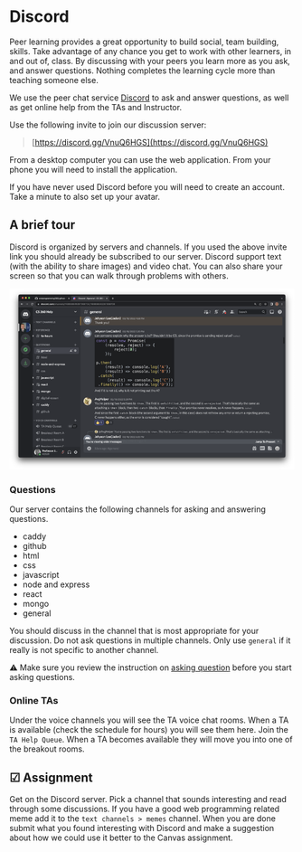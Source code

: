 # Discord

Peer learning provides a great opportunity to build social, team building, skills. Take advantage of any chance you get to work with other learners, in and out of, class. By discussing with your peers you learn more as you ask, and answer questions. Nothing completes the learning cycle more than teaching someone else.

We use the peer chat service [Discord](https://discord.com/) to ask and answer questions, as well as get online help from the TAs and Instructor.

Use the following invite to join our discussion server:

> [https://discord.gg/VnuQ6HGS](https://discord.gg/VnuQ6HGS)

From a desktop computer you can use the web application. From your phone you will need to install the application.

If you have never used Discord before you will need to create an account. Take a minute to also set up your avatar.

## A brief tour

Discord is organized by servers and channels. If you used the above invite link you should already be subscribed to our server. Discord support text (with the ability to share images) and video chat. You can also share your screen so that you can walk through problems with others.

![Discord](essentialsDiscord.png)

### Questions

Our server contains the following channels for asking and answering questions.

- caddy
- github
- html
- css
- javascript
- node and express
- react
- mongo
- general

You should discuss in the channel that is most appropriate for your discussion. Do not ask questions in multiple channels. Only use `general` if it really is not specific to another channel.

⚠ Make sure you review the instruction on [asking question](../askingQuestions.md) before you start asking questions.

### Online TAs

Under the voice channels you will see the TA voice chat rooms. When a TA is available (check the schedule for hours) you will see them here. Join the `TA Help Queue`. When a TA becomes available they will move you into one of the breakout rooms.

## ☑ Assignment

Get on the Discord server. Pick a channel that sounds interesting and read through some discussions. If you have a good web programming related meme add it to the `text channels > memes` channel. When you are done submit what you found interesting with Discord and make a suggestion about how we could use it better to the Canvas assignment.
